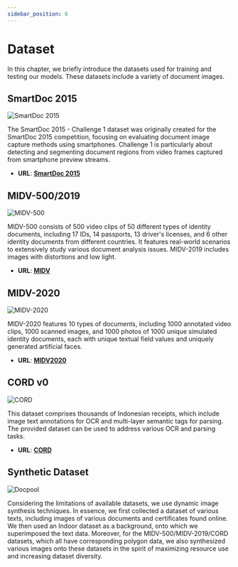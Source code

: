 ```yaml
---
sidebar_position: 6
---
```


# Dataset

In this chapter, we briefly introduce the datasets used for training and testing our models. These datasets include a variety of document images.

## SmartDoc 2015

![SmartDoc 2015](./resources/smartdoc_test_img.jpg)

The SmartDoc 2015 - Challenge 1 dataset was originally created for the SmartDoc 2015 competition, focusing on evaluating document image capture methods using smartphones. Challenge 1 is particularly about detecting and segmenting document regions from video frames captured from smartphone preview streams.

- **URL**: [**SmartDoc 2015**](https://github.com/jchazalon/smartdoc15-ch1-dataset)

## MIDV-500/2019

![MIDV-500](./resources/midv500_test_img.jpg)

MIDV-500 consists of 500 video clips of 50 different types of identity documents, including 17 IDs, 14 passports, 13 driver's licenses, and 6 other identity documents from different countries. It features real-world scenarios to extensively study various document analysis issues. MIDV-2019 includes images with distortions and low light.

- **URL**: [**MIDV**](https://github.com/fcakyon/midv500)

## MIDV-2020

![MIDV-2020](./resources/midv2020_test_img.jpg)

MIDV-2020 features 10 types of documents, including 1000 annotated video clips, 1000 scanned images, and 1000 photos of 1000 unique simulated identity documents, each with unique textual field values and uniquely generated artificial faces.

- **URL**: [**MIDV2020**](http://l3i-share.univ-lr.fr/MIDV2020/midv2020.html)

## CORD v0

![CORD](./resources/cordv0_test_img.jpg)

This dataset comprises thousands of Indonesian receipts, which include image text annotations for OCR and multi-layer semantic tags for parsing. The provided dataset can be used to address various OCR and parsing tasks.

- **URL**: [**CORD**](https://github.com/clovaai/cord)

## Synthetic Dataset

![Docpool](./resources/synth_test_img.jpg)

Considering the limitations of available datasets, we use dynamic image synthesis techniques. In essence, we first collected a dataset of various texts, including images of various documents and certificates found online. We then used an Indoor dataset as a background, onto which we superimposed the text data. Moreover, for the MIDV-500/MIDV-2019/CORD datasets, which all have corresponding polygon data, we also synthesized various images onto these datasets in the spirit of maximizing resource use and increasing dataset diversity.